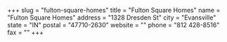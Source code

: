 +++
slug = "fulton-square-homes"
title = "Fulton Square Homes"
name = "Fulton Square Homes"
address = "1328 Dresden St"
city = "Evansville"
state = "IN"
postal = "47710-2630"
website = ""
phone = "812 428-8516"
fax = ""
+++
